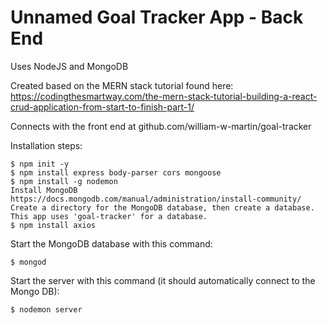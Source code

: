 ﻿# Unnamed Goal Tracker App - Back End
Uses NodeJS and MongoDB
 
Created based on the MERN stack tutorial found here:
https://codingthesmartway.com/the-mern-stack-tutorial-building-a-react-crud-application-from-start-to-finish-part-1/

Connects with the front end at github.com/william-w-martin/goal-tracker

Installation steps:
```
$ npm init -y
$ npm install express body-parser cors mongoose
$ npm install -g nodemon
Install MongoDB https://docs.mongodb.com/manual/administration/install-community/
Create a directory for the MongoDB database, then create a database. 
This app uses 'goal-tracker' for a database.
$ npm install axios
```

Start the MongoDB database with this command:
```
$ mongod
```

Start the server with this command (it should automatically connect to the Mongo DB):
```
$ nodemon server
```
